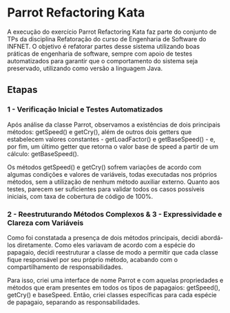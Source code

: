 # Parrot Refactoring Kata
A execução do exercício Parrot Refactoring Kata faz parte do conjunto de TPs da disciplina Refatoração do curso de Engenharia de Software do INFNET. O objetivo é refatorar partes desse sistema utilizando boas práticas de engenharia de software, sempre com apoio de testes automatizados para garantir que o comportamento do sistema seja preservado, utilizando como versão a linguagem Java.

## Etapas
### 1 - Verificação Inicial e Testes Automatizados
Após análise da classe Parrot, observamos a existências de dois principais métodos: getSpeed() e getCry(), além de outros dois getters que estabelecem valores constantes - getLoadFactor() e getBaseSpeed() - e, por fim, um último getter que retorna o valor base de speed a partir de um cálculo: getBaseSpeed().

Os métodos getSpeed() e getCry() sofrem variações de acordo com algumas condições e valores de variáveis, todas executadas nos próprios métodos, sem a utilização de nenhum método auxiliar externo. Quanto aos testes, parecem ser suficientes para validar todos os casos possíveis iniciais, com taxa de cobertura de código de 100%.

### 2 - Reestruturando Métodos Complexos & 3 - Expressividade e Clareza com Variáveis

Como foi constatada a presença de dois métodos principais, decidi abordá-los diretamente. Como eles variavam de acordo com a espécie do papagaio, decidi reestruturar a classe de modo a permitir que cada classe fique responsável por seu próprio método, acabando com o compartilhamento de responsabilidades.

Para isso, criei uma interface de nome Parrot e com aquelas propriedades e métodos que eram presentes em todos os tipos de papagaios: getSpeed(), getCry() e baseSpeed. Então, criei classes específicas para cada espécie de papagaio, separando as responsabilidades.


